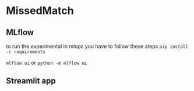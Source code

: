# MissedMatch

## MLflow
to run the experimental in mlops you have to follow these steps
`pip install -r requirements`

`mlflow ui` or `python -m mlflow ui`

## Streamlit app